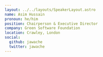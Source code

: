```yaml
---
layout: ../../layouts/SpeakerLayout.astro
name: Asim Hussain
pronoun: he/him
position: Chairperson & Executive Director
company: Green Software Foundation
location: Crawley, London
social:
  github: jawache
  twitter: jawache
---
```

